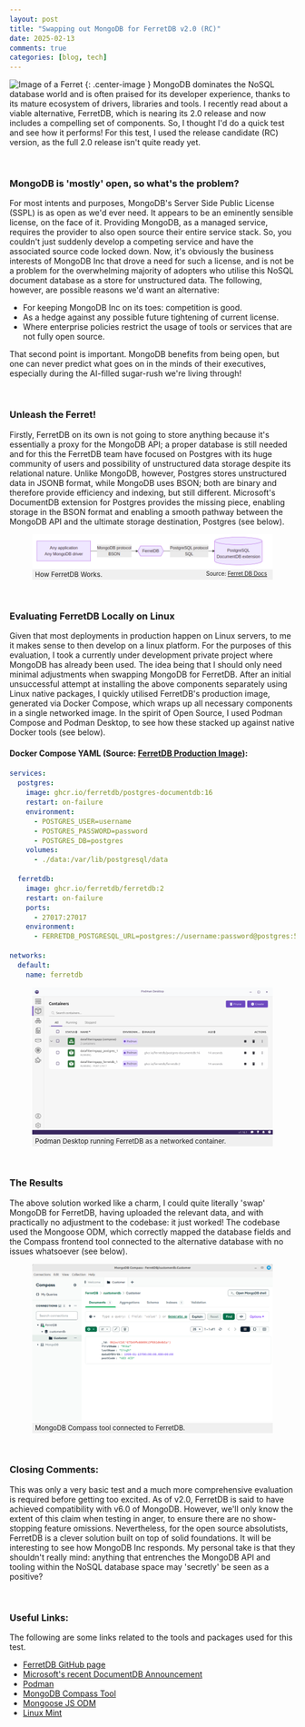 ```yaml
---
layout: post
title: "Swapping out MongoDB for FerretDB v2.0 (RC)"
date: 2025-02-13
comments: true
categories: [blog, tech]
---
```


![Image of a Ferret](https://upload.wikimedia.org/wikipedia/commons/thumb/3/31/Mustela_putorius_furo_profile.JPG/640px-Mustela_putorius_furo_profile.jpg)
{: .center-image }
MongoDB dominates the NoSQL database world and is often praised for its developer experience, thanks to its mature ecosystem of drivers, libraries and tools. I recently read about a viable alternative, FerretDB, which is nearing its 2.0 release and now includes a compelling set of components. So, I thought I'd do a quick test and see how it performs! For this test, I used the release candidate (RC) version, as the full 2.0 release isn't quite ready yet.

<br />

### MongoDB is 'mostly' open, so what's the problem?
For most intents and purposes, MongoDB's Server Side Public License (SSPL) is as open as we'd ever need. It appears to be an eminently sensible license, on the face of it. Providing MongoDB, as a managed service, requires the provider to also open source their entire service stack. So, you couldn't just suddenly develop a competing service and have the associated source code locked down. Now, it's obviously the business interests of MongoDB Inc that drove a need for such a license, and is not be a problem for the overwhelming majority of adopters who utilise this NoSQL document database as a store for unstructured data. The following, however, are possible reasons we'd want an alternative:

 - For keeping MongoDB Inc on its toes: competition is good.
 - As a hedge against any possible future tightening of current license.
 - Where enterprise policies restrict the usage of tools or services that are not fully open source.

 That second point is important. MongoDB benefits from being open, but one can never predict what goes on in the minds of their executives, especially during the AI-filled sugar-rush we're living through!

<br />

### Unleash the Ferret!
Firstly, FerretDB on its own is not going to store anything because it's essentially a proxy for the MongoDB API; a proper database is still needed and for this the FerretDB team have focused on Postgres with its huge community of users and possibility of unstructured data storage despite its relational nature. Unlike MongoDB, however, Postgres stores unstructured data in JSONB format, while MongoDB uses BSON; both are binary and therefore provide efficiency and indexing, but still different. Microsoft's DocumentDB extension for Postgres provides the missing piece, enabling storage in the BSON format and enabling a smooth pathway between the MongoDB API and the ultimate storage destination, Postgres (see below).

<figure>
    <img src="/images/ferret-db-postgres-documentdb.png" alt="How FerretDb works">
    <figcaption style="background-color: #f0f0f0; font-size: smaller; padding:2px 5px">How FerretDB Works.
    <small style="float: right; padding-right:5px">Source: <a href="https://docs.ferretdb.io">Ferret DB Docs</a></small></figcaption>
</figure>

<br />

### Evaluating FerretDB Locally on Linux
Given that most deployments in production happen on Linux servers, to me it makes sense to then develop on a linux platform. For the purposes of this evaluation, I took a currently under development private project where MongoDB has already been used. The idea being that I should only need minimal adjustments when swapping MongoDB for FerretDB. After an initial unsuccessful attempt at installing the above components separately using Linux native packages, I quickly utilised FerretDB's production image, generated via Docker Compose, which wraps up all necessary components in a single networked image. In the spirit of Open Source, I used Podman Compose and Podman Desktop, to see how these stacked up against native Docker tools (see below).

#### Docker Compose YAML (Source: <a href="https://docs.ferretdb.io/installation/ferretdb/docker/">FerretDB Production Image</a>):

```yaml
services:
  postgres:
    image: ghcr.io/ferretdb/postgres-documentdb:16
    restart: on-failure
    environment:
      - POSTGRES_USER=username
      - POSTGRES_PASSWORD=password
      - POSTGRES_DB=postgres
    volumes:
      - ./data:/var/lib/postgresql/data

  ferretdb:
    image: ghcr.io/ferretdb/ferretdb:2
    restart: on-failure
    ports:
      - 27017:27017
    environment:
      - FERRETDB_POSTGRESQL_URL=postgres://username:password@postgres:5432/postgres

networks:
  default:
    name: ferretdb
```

<figure>
    <img src="/images/PodmanDesktopRunningFerretDBContainer.png" alt="Podman Desktop Running FerretDB Container">
    <figcaption style="background-color: #f0f0f0; font-size: smaller; padding:2px 5px">Podman Desktop running FerretDB as a networked container.</figcaption>
</figure>

<br />

### The Results
The above solution worked like a charm, I could quite literally 'swap' MongoDB for FerretDB, having uploaded the relevant data, and with practically no adjustment to the codebase: it just worked! The codebase used the Mongoose ODM, which correctly mapped the database fields and the Compass frontend tool connected to the alternative database with no issues whatsoever (see below).

<figure>
    <img src="/images/UsingMongoDBCompassWithFerretDB.png" alt="Using MongoDB Compass with FerretDB">
    <figcaption style="background-color: #f0f0f0; font-size: smaller; padding:2px 5px">MongoDB Compass tool connected to FerretDB.</figcaption>
</figure>

<br />

### Closing Comments:
This was only a very basic test and a much more comprehensive evaluation is required before getting too excited. As of v2.0, FerretDB is said to have achieved compatibility with v6.0 of MongoDB. However, we'll only know the extent of this claim when testing in anger, to ensure there are no show-stopping feature omissions. Nevertheless, for the open source absolutists, FerretDB is a clever solution built on top of solid foundations. It will be interesting to see how MongoDB Inc responds. My personal take is that they shouldn't really mind: anything that entrenches the MongoDB API and tooling within the NoSQL database space may 'secretly' be seen as a positive? 

<br />

### Useful Links:  
The following are some links related to the tools and packages used for this test.

- [FerretDB GitHub page](https://github.com/FerretDB/FerretDB?tab=readme-ov-file)
- [Microsoft's recent DocumentDB Announcement](https://opensource.microsoft.com/blog/2025/01/23/documentdb-open-source-announcement/)
- [Podman](https://podman.io)
- [MongoDB Compass Tool](https://www.mongodb.com/products/tools/compass)
- [Mongoose JS ODM](https://mongoosejs.com)
- [Linux Mint](https://www.linuxmint.com)
